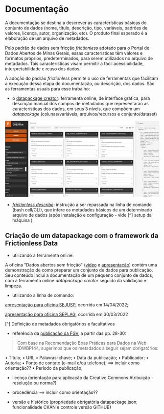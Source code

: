 # Documentação

A documentação se destina a descrever as características básicas do conjunto de dados (nome, título, descrição, tipo, variáveis, padrões de valores, licença, autor, organização, etc). O produto final esperado é a elaboração de um arquivo de metadados.

Pelo padrão de dados sem fricção _frictionless_ adotado para o Portal de Dados Abertos de Minas Gerais, essas características têm valores e formatos próprios, predeterminados, para serem utilizados no arquivo de metadados. Tais características visam permitir a fácil acessibilidade, interpretabilidade e reuso dos dados.

A adoção do padrão _frictionless_ permite o uso de ferramentas que facilitam a execução dessa etapa de documentação, ou descrição, dos dados. São as ferramentas usuais para esse trabalho: 

- o [datapackage creator](https://create.frictionlessdata.io/): ferramenta online, de interface gráfica, para descrição manual dos campos de metadados que representarão as características dos dados, em seus 3 níveis, que compõem um _datapackage_ (colunas/variáveis, arquivos/recursos e conjunto/dataset)

![](static/datapackage-creator.png)

- [_frictionless describe_](https://framework.frictionlessdata.io/docs/guides/describing-data/): instrução a ser repassada na linha de comando (bash cell/CLI), que infere os metadados básicos de um determinado arquivo de dados (após instalação e configuração - vide [^] setup da máquina )  



## Criação de um datapackage com o framework da Frictionless Data

- utilizando a ferramenta online:

A oficina "Dados abertos sem fricção" ([vídeo](https://www.youtube.com/watch?v=tZ0bmlnqMuY) e [apresentação](https://ead.prodemge.gov.br/pluginfile.php/19736/mod_resource/content/2/Dados%20Abertos%20sem%20friccao-DCTA-CGE.pdf)) contém uma demonstração de como preparar um conjunto de dados para publicação. Seu conteúdo inclui a documentação de um pequeno conjunto de dados, com a ferramenta online _datapackage creator_ seguido da validação e limpeza.

- utilizando a linha de comando: 

[apresentação para oficina SEJUSP](https://github.com/dados-mg/apresentacoes/blob/master/hands-on/SEJUSP-hands-on-2022-04-12.pptx), ocorrida em 14/04/2022;

[apresentação para oficina SEPLAG](https://github.com/dados-mg/apresentacoes/blob/master/hands-on/SEPLAG-hands-on-2022-03-30.pptx), ocorrida em 30/03/2022



[^] Definição de metadados obrigatórios e facultativos

* referência da [publicação da FGV](https://www.gov.br/cgu/pt-br/governo-aberto/a-ogp/planos-de-acao/4o-plano-de-acao-brasileiro/compromisso-2-docs/modelo-de-referencia-de-abertura-de-dados_versao-final-2.pdf), a partir das pp. 28-30: 

> Com base na Recomendação Boas Práticas para Dados na Web (DWBP)44, sugerimos que os metadados a seguir sejam obrigatórios:

• Título;
• URI;
• Palavras-chave;
• Data da publicação;
• Publicador;
• Autoria;
• Ponto de contato (e-mail e/ou telefone); ==> incluir como orientação??
• Período da publicação;

- licença (orientação para aplicação da Creative Commons Atribuição - resolução ou norma?)

- procedência ==> incluir como orientação??

- versão e histórico (propriedade obrigatória datapackage.json; funcionalidade CKAN e controle versão GITHUB)